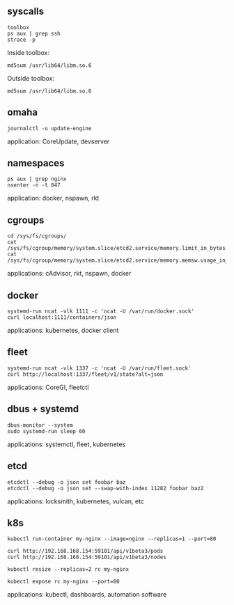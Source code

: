## syscalls

```
toolbox
ps aux | grep ssh
strace -p 
```

Inside toolbox:
```
md5sum /usr/lib64/libm.so.6
```

Outside toolbox: 
```
md5sum /usr/lib64/libm.so.6
```

## omaha

```
journalctl -u update-engine
```

application: CoreUpdate, devserver

## namespaces

```
ps aux | grep nginx
nsenter -n -t 847
```

application: docker, nspawn, rkt

## cgroups

```
cd /sys/fs/cgroups/
cat /sys/fs/cgroup/memory/system.slice/etcd2.service/memory.limit_in_bytes
cat /sys/fs/cgroup/memory/system.slice/etcd2.service/memory.memsw.usage_in_bytes
```

applications: cAdvisor, rkt, nspawn, docker

## docker 

```
systemd-run ncat -vlk 1111 -c 'ncat -U /var/run/docker.sock'
curl localhost:1111/containers/json
```

applications: kubernetes, docker client

## fleet

```
systemd-run ncat -vlk 1337 -c 'ncat -U /var/run/fleet.sock'
curl http://localhost:1337/fleet/v1/state?alt=json
```

applications: CoreGI, fleetctl

## dbus + systemd

```
dbus-monitor --system
sudo systemd-run sleep 60
```

applications: systemctl, fleet, kubernetes

## etcd

```
etcdctl --debug -o json set foobar baz
etcdctl --debug -o json set --swap-with-index 11282 foobar baz2
```

applications: locksmith, kubernetes, vulcan, etc

## k8s

```
kubectl run-container my-nginx --image=nginx --replicas=1 --port=80
```

```
curl http://192.168.168.154:59101/api/v1beta3/pods
curl http://192.168.168.154:59101/api/v1beta3/nodes
```

```
kubectl resize --replicas=2 rc my-nginx
```


```
kubectl expose rc my-nginx --port=80
```

applications: kubectl, dashboards, automation software
